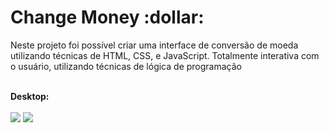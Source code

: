 <h1>Change Money :dollar:</h1> 

<p>Neste projeto foi possível criar uma interface de conversão de moeda utilizando técnicas de HTML, CSS, e JavaScript. Totalmente interativa com o usuário, utilizando técnicas de lógica de programação</p>
<br>
<strong>Desktop:</strong>
<br>
<br>
<img src="https://github.com/Kauafrancca/Projeto-Change-money/blob/main/assets/telainicial.png?raw=true" />
<img src="https://github.com/Kauafrancca/Projeto-Change-money/blob/main/assets/exemplo1.png?raw=true" />
